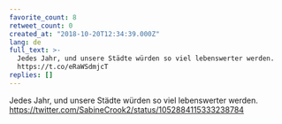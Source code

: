 ```yaml
---
favorite_count: 8
retweet_count: 0
created_at: "2018-10-20T12:34:39.000Z"
lang: de
full_text: >-
  Jedes Jahr, und unsere Städte würden so viel lebenswerter werden.
  https://t.co/eRaWSdmjcT
replies: []
---
```


Jedes Jahr, und unsere Städte würden so viel lebenswerter werden.
<https://twitter.com/SabineCrook2/status/1052884115333238784>
